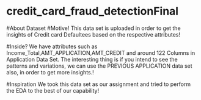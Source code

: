 # credit_card_fraud_detectionFinal
#About Dataset
#Motive!
This data set is uploaded in order to get the insights of Credit card Defaultees based on the respective attributes!

#Inside?
We have attributes such as Income_Total,AMT_APPLICATION,AMT_CREDIT and around 122 Columns in Application Data Set. The interesting thing is if you intend to see the patterns and variations, we can use the PREVIOUS APPLICATION data set also, in order to get more insights.!

#Inspiration
We took this data set as our assignment and tried to perform the EDA to the best of our capability!

